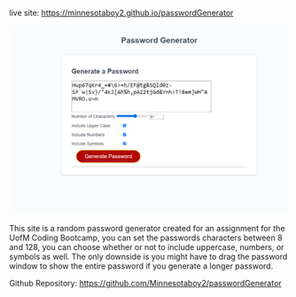 live site: https://minnesotaboy2.github.io/passwordGenerator

![Live Site](./images/livesite.png "Live page")

This site is a random password generator created for an assignment for the UofM Coding Bootcamp, you can set the passwords characters between 8 and 128, you can choose whether or not to include uppercase, numbers, or symbols as well. The only downside is you might have to drag the password window to show the entire password if you generate a longer password.


Github Repository: https://github.com/Minnesotaboy2/passwordGenerator